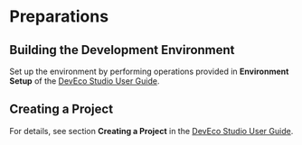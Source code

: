 # Preparations<a name="EN-US_TOPIC_0000001055087693"></a>

## Building the Development Environment<a name="section1912530122716"></a>

Set up the environment by performing operations provided in  **Environment Setup**  of the  [DevEco Studio User Guide](https://developer.harmonyos.com/en/docs/documentation/doc-guides/tools_overview-0000001053582387).

## Creating a Project<a name="section1456035192720"></a>

For details, see section  **Creating a Project**  in the  [DevEco Studio User Guide](https://developer.harmonyos.com/en/docs/documentation/doc-guides/tools_overview-0000001053582387).

